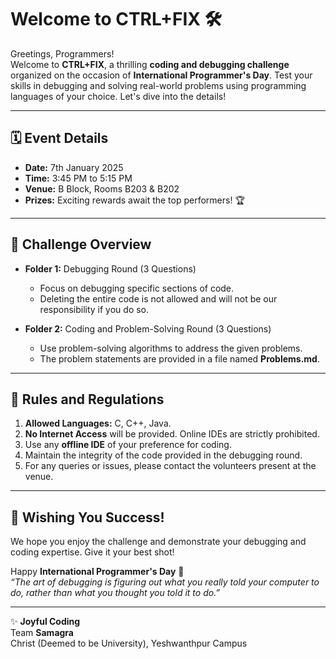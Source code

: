 # Welcome to CTRL+FIX 🛠️

Greetings, Programmers!  
Welcome to **CTRL+FIX**, a thrilling **coding and debugging challenge** organized on the occasion of **International Programmer's Day**. Test your skills in debugging and solving real-world problems using programming languages of your choice. Let's dive into the details!

---

## 🗓 Event Details
- **Date:** 7th January 2025  
- **Time:** 3:45 PM to 5:15 PM  
- **Venue:** B Block, Rooms B203 & B202  
- **Prizes:** Exciting rewards await the top performers! 🏆

---

## 🔧 Challenge Overview
- **Folder 1:** Debugging Round (3 Questions)  
  - Focus on debugging specific sections of code.
  - Deleting the entire code is not allowed and will not be our responsibility if you do so.

- **Folder 2:** Coding and Problem-Solving Round (3 Questions)  
  - Use problem-solving algorithms to address the given problems.  
  - The problem statements are provided in a file named **Problems.md**.

---

## 🚨 Rules and Regulations
1. **Allowed Languages:** C, C++, Java.  
2. **No Internet Access** will be provided. Online IDEs are strictly prohibited.  
3. Use any **offline IDE** of your preference for coding.  
4. Maintain the integrity of the code provided in the debugging round.  
5. For any queries or issues, please contact the volunteers present at the venue.  

---

## 🎉 Wishing You Success!
We hope you enjoy the challenge and demonstrate your debugging and coding expertise. Give it your best shot!  

Happy **International Programmer's Day** 🎉  
_“The art of debugging is figuring out what you really told your computer to do, rather than what you thought you told it to do.”_

---

✨ **Joyful Coding**  
Team **Samagra**  
Christ (Deemed to be University), Yeshwanthpur Campus
